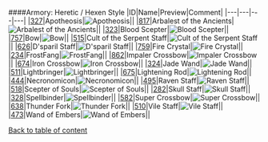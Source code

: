 ####Armory: Heretic / Hexen Style
|ID|Name|Preview|Comment|
|---|---|---|---|
|[327](https://github.com/alexey-lysiuk/Realm667-AAA-Cache/raw/master/0327.zip)|Apotheosis|![Apotheosis](http://www.realm667.com//images/content/repository/armory/Apotheosis.png)||
|[817](https://github.com/alexey-lysiuk/Realm667-AAA-Cache/raw/master/0817.zip)|Arbalest of the Ancients|![Arbalest of the Ancients](http://www.realm667.com//images/content/repository/armory/Arbaleste.png)||
|[323](https://github.com/alexey-lysiuk/Realm667-AAA-Cache/raw/master/0323.zip)|Blood Scepter|![Blood Scepter](http://www.realm667.com//images/content/repository/armory/BloodScepter.png)||
|[757](https://github.com/alexey-lysiuk/Realm667-AAA-Cache/raw/master/0757.zip)|Bow|![Bow](http://www.realm667.com//images/content/repository/armory/Bow.png)||
|[515](https://github.com/alexey-lysiuk/Realm667-AAA-Cache/raw/master/0515.zip)|Cult of the Serpent Staff|![Cult of the Serpent Staff](http://www.realm667.com//images/content/repository/armory/CultStaff.png)||
|[626](https://github.com/alexey-lysiuk/Realm667-AAA-Cache/raw/master/0626.zip)|D'sparil Staff|![D'sparil Staff](http://www.realm667.com//images/content/repository/armory/DsparilStaff.png)||
|[759](https://github.com/alexey-lysiuk/Realm667-AAA-Cache/raw/master/0759.zip)|Fire Crystal|![Fire Crystal](http://www.realm667.com//images/content/repository/armory/FireCrystal.png)||
|[234](https://github.com/alexey-lysiuk/Realm667-AAA-Cache/raw/master/0234.zip)|FrostFang|![FrostFang](http://www.realm667.com//images/content/repository/armory/frostfang.png)||
|[862](https://github.com/alexey-lysiuk/Realm667-AAA-Cache/raw/master/0862.zip)|Impaler Crossbow|![Impaler Crossbow](http://www.realm667.com//images/content/repository/armory/ImpalerXBow.png)||
|[674](https://github.com/alexey-lysiuk/Realm667-AAA-Cache/raw/master/0674.zip)|Iron Crossbow|![Iron Crossbow](http://www.realm667.com//images/content/repository/armory/IronXbow.png)||
|[324](https://github.com/alexey-lysiuk/Realm667-AAA-Cache/raw/master/0324.zip)|Jade Wand|![Jade Wand](http://www.realm667.com//images/content/repository/armory/JadeWand.png)||
|[511](https://github.com/alexey-lysiuk/Realm667-AAA-Cache/raw/master/0511.zip)|Lightbringer|![Lightbringer](http://www.realm667.com//images/content/repository/armory/Lightbringer.png)||
|[675](https://github.com/alexey-lysiuk/Realm667-AAA-Cache/raw/master/0675.zip)|Lightening Rod|![Lightening Rod](http://www.realm667.com//images/content/repository/armory/LighteningRod.png)||
|[444](https://github.com/alexey-lysiuk/Realm667-AAA-Cache/raw/master/0444.zip)|Necronomicon|![Necronomicon](http://www.realm667.com//images/content/repository/armory/Necronomicon.png)||
|[495](https://github.com/alexey-lysiuk/Realm667-AAA-Cache/raw/master/0495.zip)|Raven Staff|![Raven Staff](http://www.realm667.com//images/content/repository/armory/RavenStaff.png)||
|[518](https://github.com/alexey-lysiuk/Realm667-AAA-Cache/raw/master/0518.zip)|Scepter of Souls|![Scepter of Souls](http://www.realm667.com//images/content/repository/armory/ScepterOfSouls.png)||
|[282](https://github.com/alexey-lysiuk/Realm667-AAA-Cache/raw/master/0282.zip)|Skull Staff|![Skull Staff](http://www.realm667.com//images/content/repository/armory/SkullStaff.png)||
|[328](https://github.com/alexey-lysiuk/Realm667-AAA-Cache/raw/master/0328.zip)|Spellbinder|![Spellbinder](http://www.realm667.com//images/content/repository/armory/Spellbinder.png)||
|[582](https://github.com/alexey-lysiuk/Realm667-AAA-Cache/raw/master/0582.zip)|Super Crossbow|![Super Crossbow](http://www.realm667.com//images/content/repository/armory/SuperCrossbow.png)||
|[638](https://github.com/alexey-lysiuk/Realm667-AAA-Cache/raw/master/0638.zip)|Thunder Fork|![Thunder Fork](http://www.realm667.com//images/content/repository/armory/ThunderFork.png)||
|[510](https://github.com/alexey-lysiuk/Realm667-AAA-Cache/raw/master/0510.zip)|Vile Staff|![Vile Staff](http://www.realm667.com//images/content/repository/armory/VileStaff.png)||
|[473](https://github.com/alexey-lysiuk/Realm667-AAA-Cache/raw/master/0473.zip)|Wand of Embers|![Wand of Embers](http://www.realm667.com//images/content/repository/armory/WandOfEmbers.png)||

[Back to table of content](readme.md)
